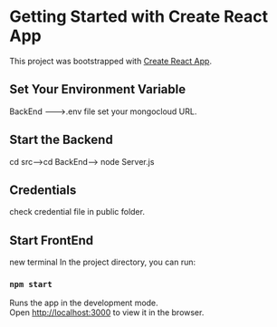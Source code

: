 # Getting Started with Create React App

This project was bootstrapped with [Create React App](https://github.com/facebook/create-react-app).

## Set Your Environment Variable
BackEnd --->.env file set your mongocloud URL.

## Start the Backend
cd src-->cd BackEnd--> node Server.js

## Credentials
check credential file in public folder.

## Start FrontEnd
new terminal
In the project directory, you can run:

### `npm start`

Runs the app in the development mode.\
Open [http://localhost:3000](http://localhost:3000) to view it in the browser.



